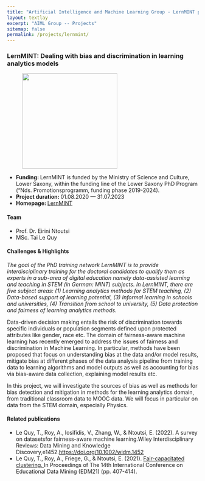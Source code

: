 ```yaml
---
title: "Artificial Intelligence and Machine Learning Group - LernMINT project"
layout: textlay
excerpt: "AIML Group -- Projects"
sitemap: false
permalink: /projects/lernmint/
---
```


### LernMINT: Dealing with bias and discrimination in learning analytics models
<div>
<figure class="fourth">
  <img src="{{ site.url }}{{ site.baseurl }}/images/logopic/logo-lernmint.png" style="width: 250px">  
</figure>
</div>

- <b>Funding: </b> LernMINT is funded by the Ministry of Science and Culture, Lower Saxony, within the funding line of the Lower Saxony PhD Program (“Nds. Promotionsprogramm, funding phase 2019-2024).
- <b>Project duration: </b> 01.08.2020 — 31.07.2023
- <b>Homepage: </b> <a href="https://lernmint.org/">LernMINT </a>

#### Team
- Prof. Dr. Eirini Ntoutsi
- MSc. Tai Le Quy

#### Challenges & Highlights
<i>The goal of the PhD training network LernMINT is to provide interdisciplinary training for the doctoral candidates to qualify them as experts in a sub-area of digital education namely data-assisted learning and teaching in STEM (in German: MINT) subjects. In LernMINT, there are five subject areas: (1) Learning analytics methods for STEM teaching, (2) Data-based support of learning potential, (3) Informal learning in schools and universities, (4) Transition from school to university, (5) Data protection and fairness of learning analytics methods. </i>

Data-driven decision making entails the risk of discrimination towards specific individuals or population segments defined upon protected attributes like gender, race etc. The domain of fairness-aware machine learning has recently emerged to address the issues of fairness and discrimination in Machine Learning. In particular, methods have been proposed that focus on understanding bias at the data and/or model results, mitigate bias at different phases of the data analysis pipeline from training data to learning algorithms and model outputs as well as accounting for bias via bias-aware data collection, explaining model results etc.

In this project, we will investigate the sources of bias as well as methods for bias detection and mitigation in methods for the learning analytics domain, from traditional classroom data to MOOC data. We will focus in particular on data from the STEM domain, especially Physics.

#### Related publications
- Le Quy, T., Roy, A., Iosifidis, V., Zhang, W., & Ntoutsi, E. (2022). A survey on datasetsfor fairness-aware machine learning.Wiley Interdisciplinary Reviews: Data Mining and Knowledge Discovery,e1452.<a href = "https://doi.org/10.1002/widm.1452">https://doi.org/10.1002/widm.1452 </a>
- Le Quy, T., Roy, A., Friege, G., & Ntoutsi, E. (2021). <a href ="https://educationaldatamining.org/EDM2021/virtual/static/pdf/EDM21_paper_184.pdf">Fair-capacitated clustering. </a> In Proceedings of The 14th International Conference on Educational Data Mining (EDM21) (pp. 407-414).
